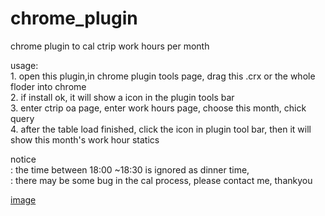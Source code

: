 chrome_plugin
=============

chrome plugin to cal ctrip work hours per month


usage: <br>
	1. open this plugin,in chrome plugin tools page, drag this .crx or the whole floder into chrome<br>
	2. if install ok, it will show a icon in the plugin tools bar<br>
	3. enter ctrip oa page, enter work hours page, choose this month, chick query<br>
	4. after the table load finished, click the icon in plugin tool bar, then it will show this month's work hour statics<br>


notice<br>: the time between 18:00 ~18:30 is ignored as dinner time, <br>
	  :	there may be some bug in the cal process, please contact me, thankyou

[image](https://github.com/realman112358/chrome_plugin/blob/master/screensnap.png)